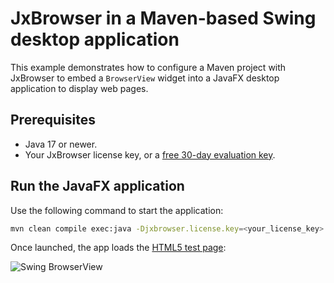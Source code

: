# JxBrowser in a Maven-based Swing desktop application

This example demonstrates how to configure a Maven project with JxBrowser to embed a `BrowserView` widget into
a JavaFX desktop application to display web pages.

## Prerequisites

* Java 17 or newer.
* Your JxBrowser license key, or a [free 30-day evaluation key][web-form].

## Run the JavaFX application

Use the following command to start the application:

```bash
mvn clean compile exec:java -Djxbrowser.license.key=<your_license_key>
```

Once launched, the app loads the [HTML5 test page][html5-test-page]:

![Swing BrowserView][javafx-browser-view]

[web-form]: https://www.teamdev.com/jxbrowser#evaluate
[html5-test-page]: https://html5test.teamdev.com
[javafx-browser-view]: https://jxbrowser-support.teamdev.com/img/articles/javafx-view.webp
